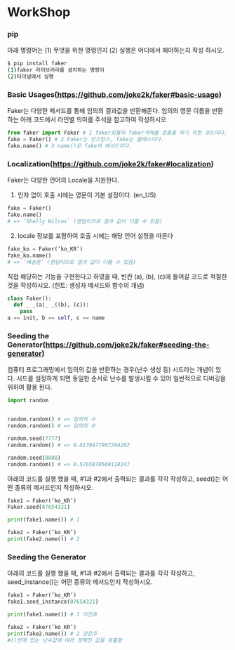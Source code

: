 # WorkShop

### pip
아래 명령어는 (1) 무엇을 위한 명령인지 (2) 실행은 어디에서 해야하는지 작성 하시오.
```bash
$ pip install faker
(1)faker 라이브러리를 설치하는 명령어
(2)터미널에서 실행
```

### Basic Usages(https://github.com/joke2k/faker#basic-usage)
Faker는 다양한 메서드를 통해 임의의 결과값을 반환해준다. 임의의 영문 이름을 반환하는 아래 코드에서 라인별 의미를 주석을 참고하여 작성하시오

```python
from faker import Faker # 1 faker모듈의 faker객체를 호출을 하기 위한 코드이다.
fake = Faker() # 2 Faker는 인스턴스, fake는 클래스이다.
fake.name() # 3 name()은 fake의 메서드이다.
```

### Localization(https://github.com/joke2k/faker#localization)
Faker는 다양한 언어의 Locale을 지원한다.

1. 인자 없이 호출 시에는 영문이 기본 설정이다. (en_US)
```python
fake = Faker()
fake.name()
# => ‘Shelly Wilcox` (랜덤이므로 결과 값이 다를 수 있음)
```

2. locale 정보를 포함하여 호출 시에는 해당 언어 설정을 따른다
```python
fake_ko = Faker(’ko_KR’)
fake_ko.name()
# => ’배송윤’ (랜덤이므로 결과 값이 다를 수 있음)
```

직접 해당하는 기능을 구현한다고 하였을 때, 빈칸 (a), (b), (c)에 들어갈 코드로 적절한 것을 작성하시오. (힌트: 생성자 메서드와 함수의 개념)
```python
class Faker():
  def _ _(a)_ _((b), (c)):
    pass
a == init, b == self, c == name 
```

### Seeding the Generator(https://github.com/joke2k/faker#seeding-the-generator)
컴퓨터 프로그래밍에서 임의의 값을 반환하는 경우(난수 생성 등) 시드라는 개념이 있다. 시드를 설정하게 되면 동일한 순서로 난수를 발생시킬 수 있어 일반적으로 디버깅을 위하여 활용 된다.
```python
import random


random.random() # => 임의의 수
random.random() # => 임의의 수

random.seed(7777)
random.random() # => 0.8170477907294282

random.seed(8888)
random.random() # => 0.5765870569118247
```

아래의 코드를 실행 했을 때, #1과 #2에서 출력되는 결과를 각각 작성하고, seed()는 어떤 종류의 메서드인지 작성하시오.
```python
fake1 = Faker(’ko_KR’)
Faker.seed(87654321)

print(fake1.name()) # 1

fake2 = Faker(’ko_KR’)
print(fake2.name()) # 2
```

### Seeding the Generator
아래의 코드를 실행 했을 때, #1과 #2에서 출력되는 결과를 각각 작성하고, seed_instance()는 어떤 종류의 메서드인지 작성하시오.
```python
fake1 = Faker(’ko_KR’)
fake1.seed_instance(87654321)

print(fake1.name()) # 1 이진호

fake2 = Faker(’ko_KR’)
print(fake2.name()) # 2 강은주
#()안에 있는 난수값에 따라 정해진 값을 호출함 
```